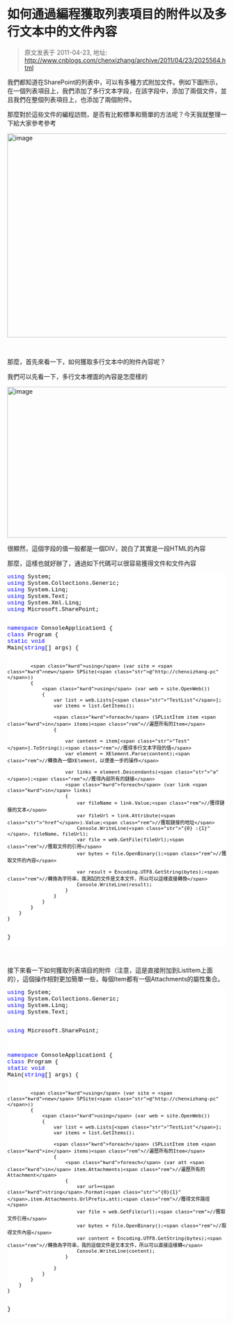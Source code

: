 # 如何通過編程獲取列表項目的附件以及多行文本中的文件內容 
> 原文发表于 2011-04-23, 地址: http://www.cnblogs.com/chenxizhang/archive/2011/04/23/2025564.html 


<p>我們都知道在SharePoint的列表中，可以有多種方式附加文件。例如下圖所示，在一個列表項目上，我們添加了多行文本字段，在該字段中，添加了兩個文件，並且我們在整個列表項目上，也添加了兩個附件。</p> <p>那麼對於這些文件的編程訪問，是否有比較標準和簡單的方法呢？今天我就整理一下給大家參考參考</p> <p><a href="http://www.xizhang.com/blogimages/44fd06a5d978_9CB1/image.png"><img title="image" border="0" alt="image" src="http://www.xizhang.com/blogimages/44fd06a5d978_9CB1/image_thumb.png" width="656" height="468"></a></p> <p>&nbsp;</p> <p>那麼，首先來看一下，如何獲取多行文本中的附件內容呢？</p> <p>我們可以先看一下，多行文本裡面的內容是怎麼樣的</p> <p><a href="http://www.xizhang.com/blogimages/44fd06a5d978_9CB1/image_3.png"><img title="image" border="0" alt="image" src="http://www.xizhang.com/blogimages/44fd06a5d978_9CB1/image_thumb_3.png" width="992" height="346"></a></p> <p>很顯然，這個字段的值一般都是一個DIV，說白了其實是一段HTML的內容</p> <p>那麼，這樣也就好辦了，通過如下代碼可以很容易獲得文件和文件內容</p><pre class="csharpcode"><span class="kwrd">using</span> System;
<span class="kwrd">using</span> System.Collections.Generic;
<span class="kwrd">using</span> System.Linq;
<span class="kwrd">using</span> System.Text;
<span class="kwrd">using</span> System.Xml.Linq;
<span class="kwrd">using</span> Microsoft.SharePoint;

<span class="kwrd">namespace</span> ConsoleApplication1
{
    <span class="kwrd">class</span> Program
    {
        <span class="kwrd">static</span> <span class="kwrd">void</span> Main(<span class="kwrd">string</span>[] args)
        {

            <span class="kwrd">using</span> (var site = <span class="kwrd">new</span> SPSite(<span class="str">@"http://chenxizhang-pc"</span>))
            {
                <span class="kwrd">using</span> (var web = site.OpenWeb())
                {
                    var list = web.Lists[<span class="str">"TestList"</span>];
                    var items = list.GetItems();

                    <span class="kwrd">foreach</span> (SPListItem item <span class="kwrd">in</span> items)<span class="rem">//遍歷所有的Item</span>
                    {

                        var content = item[<span class="str">"Test"</span>].ToString();<span class="rem">//獲得多行文本字段的值</span>
                        var element = XElement.Parse(content);<span class="rem">//轉換為一個XElement，以便進一步的操作</span>

                        var links = element.Descendants(<span class="str">"a"</span>);<span class="rem">//獲得內部所有的鏈接</span>
                        <span class="kwrd">foreach</span> (var link <span class="kwrd">in</span> links)
                        {
                            var fileName = link.Value;<span class="rem">//獲得鏈接的文本</span>
                            var fileUrl = link.Attribute(<span class="str">"href"</span>).Value;<span class="rem">//獲取鏈接的地址</span>
                            Console.WriteLine(<span class="str">"{0} :{1}"</span>, fileName, fileUrl);
                            var file = web.GetFile(fileUrl);<span class="rem">//獲取文件的引用</span>
                            var bytes = file.OpenBinary();<span class="rem">//獲取文件的內容</span>

                            var result = Encoding.UTF8.GetString(bytes);<span class="rem">//轉換為字符串，我測試的文件是文本文件，所以可以這樣直接轉換</span>
                            Console.WriteLine(result);
                        }
                    }
                }
            }
        }
    }
}
</pre>
<style type="text/css">.csharpcode, .csharpcode pre
{
	font-size: small;
	color: black;
	font-family: consolas, "Courier New", courier, monospace;
	background-color: #ffffff;
	/*white-space: pre;*/
}
.csharpcode pre { margin: 0em; }
.csharpcode .rem { color: #008000; }
.csharpcode .kwrd { color: #0000ff; }
.csharpcode .str { color: #006080; }
.csharpcode .op { color: #0000c0; }
.csharpcode .preproc { color: #cc6633; }
.csharpcode .asp { background-color: #ffff00; }
.csharpcode .html { color: #800000; }
.csharpcode .attr { color: #ff0000; }
.csharpcode .alt 
{
	background-color: #f4f4f4;
	width: 100%;
	margin: 0em;
}
.csharpcode .lnum { color: #606060; }
</style>

<p>&nbsp;</p>
<p>接下來看一下如何獲取列表項目的附件（注意，這是直接附加到ListItem上面的），這個操作相對更加簡單一些，每個Item都有一個Attachments的屬性集合。</p><pre class="csharpcode"><span class="kwrd">using</span> System;
<span class="kwrd">using</span> System.Collections.Generic;
<span class="kwrd">using</span> System.Linq;
<span class="kwrd">using</span> System.Text;

<span class="kwrd">using</span> Microsoft.SharePoint;

<span class="kwrd">namespace</span> ConsoleApplication1
{
    <span class="kwrd">class</span> Program
    {
        <span class="kwrd">static</span> <span class="kwrd">void</span> Main(<span class="kwrd">string</span>[] args)
        {

            <span class="kwrd">using</span> (var site = <span class="kwrd">new</span> SPSite(<span class="str">@"http://chenxizhang-pc"</span>))
            {
                <span class="kwrd">using</span> (var web = site.OpenWeb())
                {
                    var list = web.Lists[<span class="str">"TestList"</span>];
                    var items = list.GetItems();

                    <span class="kwrd">foreach</span> (SPListItem item <span class="kwrd">in</span> items)<span class="rem">//遍歷所有的Item</span>
                    {
                        <span class="kwrd">foreach</span> (var att <span class="kwrd">in</span> item.Attachments)<span class="rem">//遍歷所有的Attachment</span>
                        {
                            var url=<span class="kwrd">string</span>.Format(<span class="str">"{0}{1}"</span>,item.Attachments.UrlPrefix,att);<span class="rem">//獲得文件路徑</span>
                            var file = web.GetFile(url);<span class="rem">//獲取文件引用</span>
                            var bytes = file.OpenBinary();<span class="rem">//取得文件內容</span>
                            var content = Encoding.UTF8.GetString(bytes);<span class="rem">//轉換為字符串，我的這個文件是文本文件，所以可以直接這樣轉</span>
                            Console.WriteLine(content);
                        }
                        
                    }
                }
            }
        }
    }
}
</pre>
<style type="text/css">.csharpcode, .csharpcode pre
{
	font-size: small;
	color: black;
	font-family: consolas, "Courier New", courier, monospace;
	background-color: #ffffff;
	/*white-space: pre;*/
}
.csharpcode pre { margin: 0em; }
.csharpcode .rem { color: #008000; }
.csharpcode .kwrd { color: #0000ff; }
.csharpcode .str { color: #006080; }
.csharpcode .op { color: #0000c0; }
.csharpcode .preproc { color: #cc6633; }
.csharpcode .asp { background-color: #ffff00; }
.csharpcode .html { color: #800000; }
.csharpcode .attr { color: #ff0000; }
.csharpcode .alt 
{
	background-color: #f4f4f4;
	width: 100%;
	margin: 0em;
}
.csharpcode .lnum { color: #606060; }
</style>